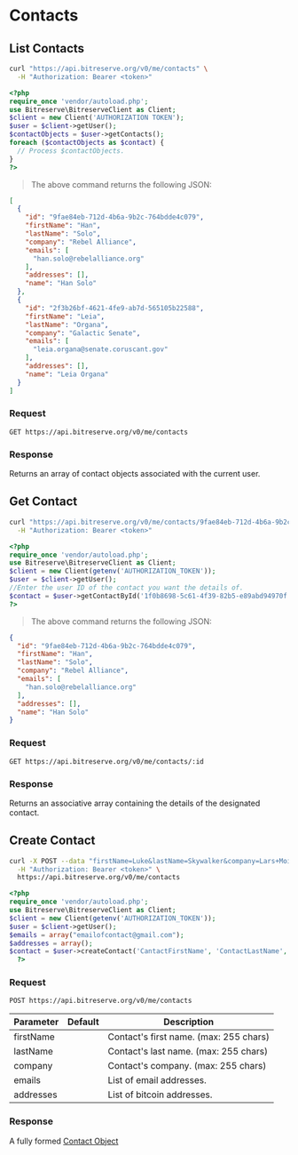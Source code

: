 # Contacts

## List Contacts

```bash
curl "https://api.bitreserve.org/v0/me/contacts" \
  -H "Authorization: Bearer <token>"
```
```php
<?php
require_once 'vendor/autoload.php';
use Bitreserve\BitreserveClient as Client;
$client = new Client('AUTHORIZATION TOKEN');
$user = $client->getUser();
$contactObjects = $user->getContacts();
foreach ($contactObjects as $contact) {
  // Process $contactObjects.
}
?>
```

> The above command returns the following JSON:

```json
[
  {
    "id": "9fae84eb-712d-4b6a-9b2c-764bdde4c079",
    "firstName": "Han",
    "lastName": "Solo",
    "company": "Rebel Alliance",
    "emails": [
      "han.solo@rebelalliance.org"
    ],
    "addresses": [],
    "name": "Han Solo"
  },
  {
    "id": "2f3b26bf-4621-4fe9-ab7d-565105b22588",
    "firstName": "Leia",
    "lastName": "Organa",
    "company": "Galactic Senate",
    "emails": [
      "leia.organa@senate.coruscant.gov"
    ],
    "addresses": [],
    "name": "Leia Organa"
  }
]
```

### Request

`GET https://api.bitreserve.org/v0/me/contacts`

### Response

Returns an array of contact objects associated with the current user.

## Get Contact

```bash
curl "https://api.bitreserve.org/v0/me/contacts/9fae84eb-712d-4b6a-9b2c-764bdde4c079" \
  -H "Authorization: Bearer <token>"
```
```php
<?php
require_once 'vendor/autoload.php';
use Bitreserve\BitreserveClient as Client;
$client = new Client(getenv('AUTHORIZATION_TOKEN'));
$user = $client->getUser();
//Enter the user ID of the contact you want the details of.
$contact = $user->getContactById('1f0b8698-5c61-4f39-82b5-e89abd94970f');
?>
```

> The above command returns the following JSON:

```json
{
  "id": "9fae84eb-712d-4b6a-9b2c-764bdde4c079",
  "firstName": "Han",
  "lastName": "Solo",
  "company": "Rebel Alliance",
  "emails": [
    "han.solo@rebelalliance.org"
  ],
  "addresses": [],
  "name": "Han Solo"
}
```

### Request

`GET https://api.bitreserve.org/v0/me/contacts/:id`

### Response

Returns an associative array containing the details of the designated contact.

## Create Contact

```bash
curl -X POST --data "firstName=Luke&lastName=Skywalker&company=Lars+Moisture+Farm,+Inc.&emails=support@larsmoisturefarm.com" \
  -H "Authorization: Bearer <token>" \
  https://api.bitreserve.org/v0/me/contacts
```
```php
<?php
require_once 'vendor/autoload.php';
use Bitreserve\BitreserveClient as Client;
$client = new Client(getenv('AUTHORIZATION_TOKEN'));
$user = $client->getUser();
$emails = array("emailofcontact@gmail.com");
$addresses = array();
$contact = $user->createContact('CantactFirstName', 'ContactLastName', 'ContactCompany', $emails, $addresses);
  ?>
```

### Request

`POST https://api.bitreserve.org/v0/me/contacts`

Parameter | Default |  Description
--------- | ----------- | -----------
firstName | | Contact's first name. (max: 255 chars)
lastName | | Contact's last name. (max: 255 chars)
company | | Contact's company. (max: 255 chars)
emails | | List of email addresses.
addresses | | List of bitcoin addresses.

### Response

A fully formed [Contact Object](#contact-object)
